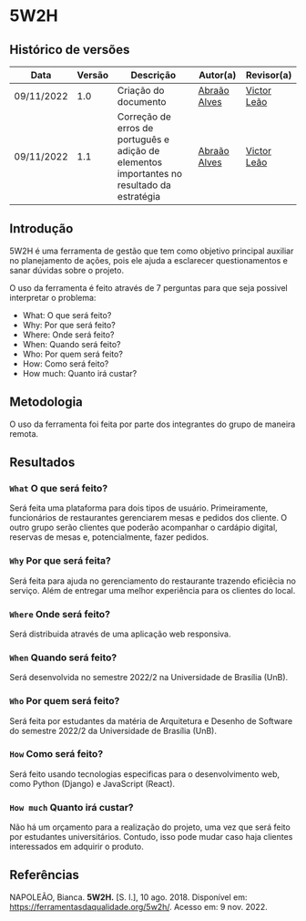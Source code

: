 # 5W2H

## Histórico de versões
|    Data    | Versão |      Descrição       |                   Autor(a)                    |                   Revisor(a)                    |
| ---------- | ------ | -------------------- | --------------------------------------------- | ----------------------------------------------- |
| 09/11/2022 | 1.0    | Criação do documento | [Abraão Alves](https://github.com/Abraao1231) | [Victor Leão](https://github.com/victorleaoo)   |
| 09/11/2022 | 1.1    | Correção de erros de português e adição de elementos importantes no resultado da estratégia | [Abraão Alves](https://github.com/Abraao1231) | [Victor Leão](https://github.com/victorleaoo)   |


## Introdução

5W2H é uma ferramenta de gestão que tem como objetivo principal auxiliar no planejamento de ações, pois ele ajuda a esclarecer questionamentos e sanar dúvidas sobre o projeto.

O uso da ferramenta é feito através de 7 perguntas para que seja possivel interpretar o problema:
* What: O que será feito?
* Why: Por que será feito?
* Where: Onde será feito?
* When: Quando será feito?
* Who: Por quem será feito?
* How: Como será feito?
* How much: Quanto irá custar?

## Metodologia

O uso da ferramenta foi feita por parte dos integrantes do grupo de maneira remota.

## Resultados

### `What` O que será feito?

Será feita uma plataforma para dois tipos de usuário. Primeiramente, funcionários de restaurantes gerenciarem mesas e pedidos dos cliente. O outro grupo serão clientes que poderão acompanhar o cardápio digital, reservas de mesas e, potencialmente, fazer pedidos.

### `Why` Por que será feita?

Será feita para ajuda no gerenciamento do restaurante trazendo eficiêcia no serviço. Além de entregar uma melhor experiência para os clientes do local.

### `Where` Onde será feito?

Será distribuida através de uma aplicação web responsiva.

### `When` Quando será feito?

Será desenvolvida no semestre 2022/2 na Universidade de Brasília (UnB).

### `Who` Por quem será feito?

Será feita por estudantes da matéria de Arquitetura e Desenho de Software do semestre 2022/2 da Universidade de Brasília (UnB).

### `How` Como será feito?

Será feito usando tecnologias especificas para o desenvolvimento web, como Python (Django) e JavaScript (React).

### `How much` Quanto irá custar?

Não há um orçamento para a realização do projeto, uma vez que será feito por estudantes universitários. Contudo, isso pode mudar caso haja clientes interessados em adquirir o produto.

## Referências

NAPOLEÃO, Bianca. **5W2H.** [S. l.], 10 ago. 2018. Disponível em: <https://ferramentasdaqualidade.org/5w2h/>. Acesso em: 9 nov. 2022.